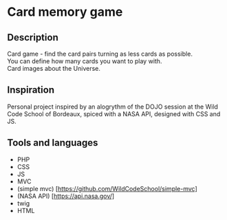 # Card memory game

## Description

Card game - find the card pairs turning as less cards as possible.  
You can define how many cards you want to play with.  
Card images about the Universe.

## Inspiration

Personal project inspired by an alogrythm of the DOJO session at the Wild Code School of Bordeaux, spiced with a NASA API, designed with CSS and JS.

## Tools and languages

- PHP
- CSS
- JS
- MVC
- (simple mvc) [https://github.com/WildCodeSchool/simple-mvc]
- (NASA API) [https://api.nasa.gov/]
- twig
- HTML



